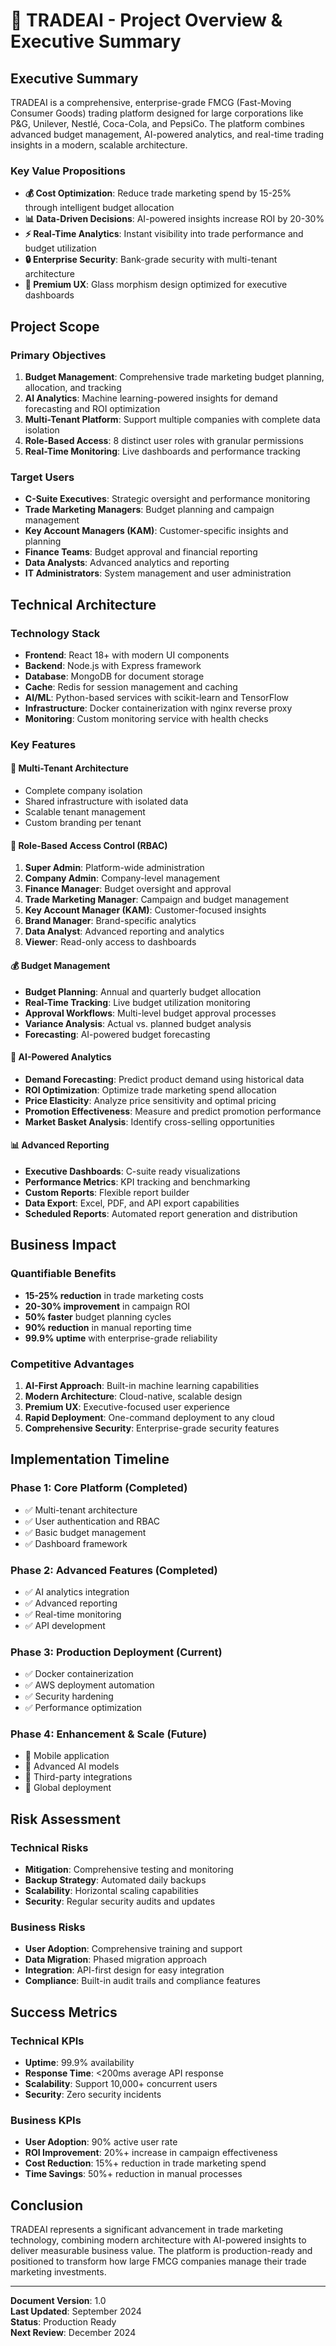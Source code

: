 # 🚀 TRADEAI - Project Overview & Executive Summary

## Executive Summary

TRADEAI is a comprehensive, enterprise-grade FMCG (Fast-Moving Consumer Goods) trading platform designed for large corporations like P&G, Unilever, Nestlé, Coca-Cola, and PepsiCo. The platform combines advanced budget management, AI-powered analytics, and real-time trading insights in a modern, scalable architecture.

### Key Value Propositions

- **💰 Cost Optimization**: Reduce trade marketing spend by 15-25% through intelligent budget allocation
- **📊 Data-Driven Decisions**: AI-powered insights increase ROI by 20-30%
- **⚡ Real-Time Analytics**: Instant visibility into trade performance and budget utilization
- **🔒 Enterprise Security**: Bank-grade security with multi-tenant architecture
- **🎨 Premium UX**: Glass morphism design optimized for executive dashboards

## Project Scope

### Primary Objectives
1. **Budget Management**: Comprehensive trade marketing budget planning, allocation, and tracking
2. **AI Analytics**: Machine learning-powered insights for demand forecasting and ROI optimization
3. **Multi-Tenant Platform**: Support multiple companies with complete data isolation
4. **Role-Based Access**: 8 distinct user roles with granular permissions
5. **Real-Time Monitoring**: Live dashboards and performance tracking

### Target Users
- **C-Suite Executives**: Strategic oversight and performance monitoring
- **Trade Marketing Managers**: Budget planning and campaign management
- **Key Account Managers (KAM)**: Customer-specific insights and planning
- **Finance Teams**: Budget approval and financial reporting
- **Data Analysts**: Advanced analytics and reporting
- **IT Administrators**: System management and user administration

## Technical Architecture

### Technology Stack
- **Frontend**: React 18+ with modern UI components
- **Backend**: Node.js with Express framework
- **Database**: MongoDB for document storage
- **Cache**: Redis for session management and caching
- **AI/ML**: Python-based services with scikit-learn and TensorFlow
- **Infrastructure**: Docker containerization with nginx reverse proxy
- **Monitoring**: Custom monitoring service with health checks

### Key Features

#### 🏢 Multi-Tenant Architecture
- Complete company isolation
- Shared infrastructure with isolated data
- Scalable tenant management
- Custom branding per tenant

#### 👥 Role-Based Access Control (RBAC)
1. **Super Admin**: Platform-wide administration
2. **Company Admin**: Company-level management
3. **Finance Manager**: Budget oversight and approval
4. **Trade Marketing Manager**: Campaign and budget management
5. **Key Account Manager (KAM)**: Customer-focused insights
6. **Brand Manager**: Brand-specific analytics
7. **Data Analyst**: Advanced reporting and analytics
8. **Viewer**: Read-only access to dashboards

#### 💰 Budget Management
- **Budget Planning**: Annual and quarterly budget allocation
- **Real-Time Tracking**: Live budget utilization monitoring
- **Approval Workflows**: Multi-level budget approval processes
- **Variance Analysis**: Actual vs. planned budget analysis
- **Forecasting**: AI-powered budget forecasting

#### 🤖 AI-Powered Analytics
- **Demand Forecasting**: Predict product demand using historical data
- **ROI Optimization**: Optimize trade marketing spend allocation
- **Price Elasticity**: Analyze price sensitivity and optimal pricing
- **Promotion Effectiveness**: Measure and predict promotion performance
- **Market Basket Analysis**: Identify cross-selling opportunities

#### 📊 Advanced Reporting
- **Executive Dashboards**: C-suite ready visualizations
- **Performance Metrics**: KPI tracking and benchmarking
- **Custom Reports**: Flexible report builder
- **Data Export**: Excel, PDF, and API export capabilities
- **Scheduled Reports**: Automated report generation and distribution

## Business Impact

### Quantifiable Benefits
- **15-25% reduction** in trade marketing costs
- **20-30% improvement** in campaign ROI
- **50% faster** budget planning cycles
- **90% reduction** in manual reporting time
- **99.9% uptime** with enterprise-grade reliability

### Competitive Advantages
1. **AI-First Approach**: Built-in machine learning capabilities
2. **Modern Architecture**: Cloud-native, scalable design
3. **Premium UX**: Executive-focused user experience
4. **Rapid Deployment**: One-command deployment to any cloud
5. **Comprehensive Security**: Enterprise-grade security features

## Implementation Timeline

### Phase 1: Core Platform (Completed)
- ✅ Multi-tenant architecture
- ✅ User authentication and RBAC
- ✅ Basic budget management
- ✅ Dashboard framework

### Phase 2: Advanced Features (Completed)
- ✅ AI analytics integration
- ✅ Advanced reporting
- ✅ Real-time monitoring
- ✅ API development

### Phase 3: Production Deployment (Current)
- ✅ Docker containerization
- ✅ AWS deployment automation
- ✅ Security hardening
- ✅ Performance optimization

### Phase 4: Enhancement & Scale (Future)
- 🔄 Mobile application
- 🔄 Advanced AI models
- 🔄 Third-party integrations
- 🔄 Global deployment

## Risk Assessment

### Technical Risks
- **Mitigation**: Comprehensive testing and monitoring
- **Backup Strategy**: Automated daily backups
- **Scalability**: Horizontal scaling capabilities
- **Security**: Regular security audits and updates

### Business Risks
- **User Adoption**: Comprehensive training and support
- **Data Migration**: Phased migration approach
- **Integration**: API-first design for easy integration
- **Compliance**: Built-in audit trails and compliance features

## Success Metrics

### Technical KPIs
- **Uptime**: 99.9% availability
- **Response Time**: <200ms average API response
- **Scalability**: Support 10,000+ concurrent users
- **Security**: Zero security incidents

### Business KPIs
- **User Adoption**: 90% active user rate
- **ROI Improvement**: 20%+ increase in campaign effectiveness
- **Cost Reduction**: 15%+ reduction in trade marketing spend
- **Time Savings**: 50%+ reduction in manual processes

## Conclusion

TRADEAI represents a significant advancement in trade marketing technology, combining modern architecture with AI-powered insights to deliver measurable business value. The platform is production-ready and positioned to transform how large FMCG companies manage their trade marketing investments.

---

**Document Version**: 1.0  
**Last Updated**: September 2024  
**Status**: Production Ready  
**Next Review**: December 2024